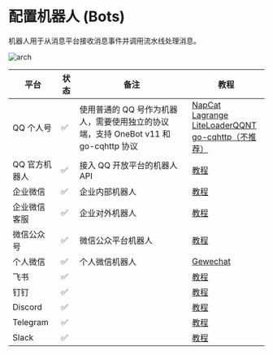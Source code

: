 # 配置机器人 (Bots)

机器人用于从消息平台接收消息事件并调用流水线处理消息。

![arch](/assets/image/deploy/bots/arch.png)


| 平台 | 状态 | 备注  |教程 |
| ------ | ---- | ---- | ---- |
| QQ 个人号 | ✅ | 使用普通的 QQ 号作为机器人，需要使用独立的协议端，支持 OneBot v11 和 go-cqhttp 协议 | [NapCat](/deploy/platforms/qq/aiocqhttp/napcat) <br> [Lagrange](/deploy/platforms/qq/aiocqhttp/lagrange) <br> [LiteLoaderQQNT](/deploy/platforms/qq/aiocqhttp/llonebot) <br> [go-cqhttp（不推荐）](/deploy/platforms/qq/gocq) |
| QQ 官方机器人 | ✅ | 接入 QQ 开放平台的机器人 API | [教程](/deploy/platforms/qq/official_webhook) |
| 企业微信 | ✅ | 企业内部机器人 | [教程](/deploy/platforms/wecom/wecom) |
| 企业微信客服 | ✅ | 企业对外机器人 | [教程](/deploy/platforms/wecom/wecomcs) |
| 微信公众号 | ✅ | 微信公众平台机器人 | [教程](/deploy/platforms/wxoa.md) |
| 个人微信 | ✅ | 个人微信机器人 | [Gewechat](/deploy/platforms/wechat/gewechat) |
| 飞书 | ✅ |  | [教程](/deploy/platforms/lark) |
| 钉钉 | ✅ |  | [教程](/deploy/platforms/dingtalk) |
| Discord | ✅ |  | [教程](/deploy/platforms/discord) |
| Telegram | ✅ |  | [教程](/deploy/platforms/telegram) |
| Slack | ✅ |  | [教程](/deploy/platforms/slack) |
